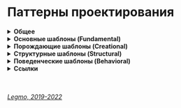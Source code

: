 <h1>Паттерны проектирования</h1>

[//]: # (Общее)
<details><summary><b>Общее</b></summary><p>

  - Повторяемая архитектурная конструкция, представляющая собой решение проблемы проектирования в рамках некоторого часто возникающего контекста.
  - Наиболее известны 23 классических шаблона проектирования
  - Описаны в книге «Приёмы объектно-ориентированного проектирования. Паттерны проектирования».
  - Fdnjhs — «банда четырёх»: Эрих Гамма, Ричард Хелм, Ральф Джонсон, Джон Влиссидес

<br></p>
</details>


[//]: # (Основные шаблоны. Fundamental)
<details><summary><b>Основные шаблоны (Fundamental)</b></summary><p>

- `Шаблон делегирования` (Delegation pattern)
  - Объект внешне выражает некоторое поведение, но в реальности передаёт ответственность за выполнение этого поведения связанному объекту.
- `Шаблон функционального дизайна` (Functional design)
  - Гарантирует, что каждый модуль компьютерной программы имеет только одну обязанность и исполняет её с минимумом побочных эффектов на другие части программы. н/д
- `Неизменяемый интерфейс` (Immutable interface)
  - Создание неизменяемого объекта. н/д
- `Интерфейс` (Interface)
  - Общий метод для структурирования компьютерных программ для того, чтобы их было проще понять. н/д
- `Интерфейс-маркер` (Marker interface)
  - В качестве атрибута (как пометки объектной сущности) применяется наличие или отсутствие реализации интерфейса-маркера. В современных языках программирования вместо этого могут применяться атрибуты или аннотации. н/д
- `Контейнер свойств` (Property container)
  - Позволяет добавлять дополнительные свойства для класса в контейнер (внутри класса), вместо расширения класса новыми свойствами. н/д
- `Канал событий` (Event channel)
  - Расширяет шаблон Publish/Subscribe, создавая централизованный канал для событий. Использует объект-представитель для подписки и объект-представитель для публикации события в канале. Представитель существует отдельно от реального издателя или подписчика. Подписчик может получать опубликованные события от более чем одного объекта, даже если он зарегистрирован только на одном канале.

<br></p>
</details>

[//]: # (Порождающие шаблоны. Creational)
<details><summary><b>Порождающие шаблоны (Creational)</b></summary><p>

- Шаблоны проектирования, которые абстрагируют процесс инстанцирования. Они позволяют сделать систему независимой от способа создания, композиции и представления объектов. Шаблон, порождающий классы, использует наследование, чтобы изменять инстанцируемый класс, а шаблон, порождающий объекты, делегирует инстанцирование другому объекту.
- 
- `Абстрактная фабрика` (Abstract factory) — [Описание 1](https://refactoring.guru/ru/design-patterns/abstract-factory), [Описание 2](https://makarov-ivan.gitbook.io/patterns/patterns/creationals-patterns/abstract-factory),
- `Строитель` (Builder) — [Описание 1](https://refactoring.guru/ru/design-patterns/builder), [Описание 2](https://makarov-ivan.gitbook.io/patterns/patterns/creationals-patterns/builder),
- `Фабричный метод` (Factory method) — [Описание 1](https://refactoring.guru/ru/design-patterns/factory-method), [Описание 2](https://makarov-ivan.gitbook.io/patterns/patterns/creationals-patterns/factory-method),
- `Прототип` (Prototype) — [Описание 1](https://refactoring.guru/ru/design-patterns/prototype), [Описание 2](https://makarov-ivan.gitbook.io/patterns/patterns/creationals-patterns/prototype),
- `Одиночка` (Singleton) — [Описание 1](https://refactoring.guru/ru/design-patterns/singleton), [Описание 2](https://makarov-ivan.gitbook.io/patterns/patterns/creationals-patterns/singleton),
- `Объектный пул` (Object pool) — [Описание 1](https://makarov-ivan.gitbook.io/patterns/patterns/creationals-patterns/object-pull),
- `Отложенная инициализация` (Lazy initialization)
- `Получение ресурса есть инициализация` (Resource acquisition is initialization (RAII))

<br></p>
</details>

[//]: # (Структурные шаблоны. Structural)
<details><summary><b>Структурные шаблоны (Structural)</b></summary><p>

- Определяют различные сложные структуры, которые изменяют интерфейс уже существующих объектов или его реализацию, позволяя облегчить разработку и оптимизировать программу.
- 
- `Адаптер` (Adapter / Wrapper) — [Описание 1](https://refactoring.guru/ru/design-patterns/adapter), [Описание 2](https://makarov-ivan.gitbook.io/patterns/patterns/structural-patterns/adapter),
- `Мост` (Bridge) — [Описание 1](https://refactoring.guru/ru/design-patterns/bridge), [Описание 2](https://makarov-ivan.gitbook.io/patterns/patterns/structural-patterns/bridge),
- `Компоновщик` (Composite) — [Описание 1](https://refactoring.guru/ru/design-patterns/composite), [Описание 2](https://makarov-ivan.gitbook.io/patterns/patterns/structural-patterns/composite),
- `Декоратор` или `Обёртка` (Decorator/Wrapper) — [Описание 1](https://refactoring.guru/ru/design-patterns/decorator), [Описание 2](https://makarov-ivan.gitbook.io/patterns/patterns/structural-patterns/dekorator),
- `Фасад` (Facade) — [Описание 1](https://refactoring.guru/ru/design-patterns/facade), [Описание 2](https://makarov-ivan.gitbook.io/patterns/patterns/structural-patterns/facade),
- `Приспособленец` (Flyweight) — [Описание 1](https://refactoring.guru/ru/design-patterns/flyweight)
- `Заместитель` (Proxy) — [Описание 1](https://refactoring.guru/ru/design-patterns/proxy), [Описание 2](https://makarov-ivan.gitbook.io/patterns/patterns/structural-patterns/proxy),
- `Единая точка входа` (Front controller)

<br></p>
</details>

[//]: # (Поведенческие шаблоны. Behavioral)
<details><summary><b>Поведенческие шаблоны (Behavioral)</b></summary><p>

- Определяют взаимодействие между объектами, увеличивая таким образом его гибкость
- 
- `Цепочка обязанностей` (Chain of responsibility) — [Описание 1](https://refactoring.guru/ru/design-patterns/chain-of-responsibility), [Описание 2](https://makarov-ivan.gitbook.io/patterns/patterns/behavioral-patterns/chain-of-responsibility)
- `Команда` (Action, Transaction Command) — [Описание 1](https://refactoring.guru/ru/design-patterns/command), [Описание 2](https://makarov-ivan.gitbook.io/patterns/patterns/behavioral-patterns/command)
- `Итератор` (Cursor Iterator) — [Описание 1](https://refactoring.guru/ru/design-patterns/iterator), [Описание 2](https://makarov-ivan.gitbook.io/patterns/patterns/behavioral-patterns/iterator)
- `Посредник` (Mediator) — [Описание 1](https://refactoring.guru/ru/design-patterns/mediator), [Описание 2](https://makarov-ivan.gitbook.io/patterns/patterns/behavioral-patterns/mediator)
- `Хранитель` (Memento, Опекун, Наблюдатель) — [Описание 1](https://refactoring.guru/ru/design-patterns/memento), [Описание 2](https://makarov-ivan.gitbook.io/patterns/patterns/behavioral-patterns/memento)
- `Состояние` (State) — [Описание 1](https://refactoring.guru/ru/design-patterns/state), [Описание 2]()
- `Стратегия` (Strategy) — [Описание 1](https://refactoring.guru/ru/design-patterns/strategy), [Описание 2](https://makarov-ivan.gitbook.io/patterns/patterns/behavioral-patterns/strategy)
- `Шаблонный метод` (Template method) — [Описание 1](https://refactoring.guru/ru/design-patterns/template-method), [Описание 2](https://makarov-ivan.gitbook.io/patterns/patterns/behavioral-patterns/tamplate-method)
- `Посетитель` (Visitor) — [Описание 1](https://refactoring.guru/ru/design-patterns/visitor), [Описание 2](https://makarov-ivan.gitbook.io/patterns/patterns/behavioral-patterns/visitor)
- `Интерпретатор` (Interpreter)
- `Null Object` ()
- `Слуга` (Servant)
- `Спецификация` (Specification)
- `Простая политика` (Simple Policy)
- `Event listener` (Event listener)
- `Одноразовый посетитель` (Single-serving visitor)
- `Иерархический посетитель` (Hierarchical visitor )
  
<br></p>
</details>

[//]: # (Ссылки)
<details><summary><b>Ссылки</b></summary><p>

  - [Habr - Паттерны ООП в метафорах](https://habr.com/ru/post/136766/)
  - [Шпаргалка по шаблонам проектирования](https://habr.com/ru/post/210288/)
  - [Wiki - Шаблон проектирования](https://ru.wikipedia.org/wiki/%D0%A8%D0%B0%D0%B1%D0%BB%D0%BE%D0%BD_%D0%BF%D1%80%D0%BE%D0%B5%D0%BA%D1%82%D0%B8%D1%80%D0%BE%D0%B2%D0%B0%D0%BD%D0%B8%D1%8F)
  - [Doka - Архитектура и паттерны проектирования](https://doka.guide/js/architecture-and-design-patterns/)
  - [Doka - Порождающие паттерны](https://doka.guide/js/design-patterns-creational/)
  - [Doka - Структурные паттерны](https://doka.guide/js/design-patterns-structural/)
  - [Doka - Поведенческие паттерны](https://doka.guide/js/design-patterns-behaviorial/)
  - .
  - [refactoring.guru](https://refactoring.guru/ru)
  - [Паттерны](https://makarov-ivan.gitbook.io/patterns/patterns/oglavlenie)
  
<br></p>
</details>

<br> 
<br> 

*[Legmo, 2019-2022](https://github.com/Legmo/notes/)*
